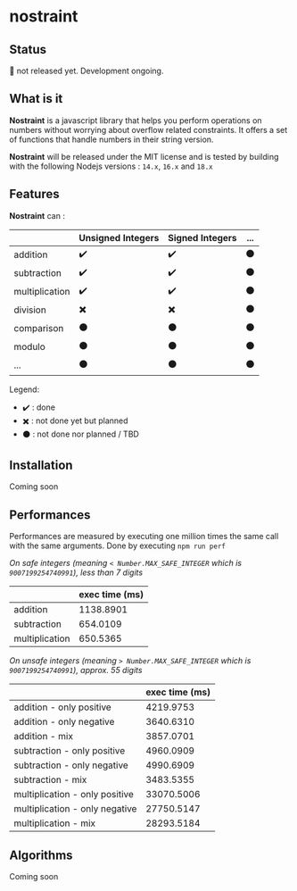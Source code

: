 # nostraint
## Status
:red_circle: not released yet. Development ongoing.
## What is it
**Nostraint** is a javascript library that helps you perform operations on numbers without worrying about overflow related constraints.
It offers a set of functions that handle numbers in their string version.

**Nostraint** will be released under the MIT license and is tested by building with the following Nodejs versions : `14.x`, `16.x` and `18.x` 

## Features
**Nostraint** can :

|                | Unsigned Integers        | Signed Integers          | ...               |
|----------------|--------------------------|--------------------------|-------------------|
| addition       | :heavy_check_mark:       | :heavy_check_mark:       | :black_circle:    |
| subtraction    | :heavy_check_mark:       | :heavy_check_mark:       | :black_circle:    |
| multiplication | :heavy_check_mark:       | :heavy_check_mark:       | :black_circle:    |
| division       | :heavy_multiplication_x: | :heavy_multiplication_x: | :black_circle:    |
| comparison     | :black_circle:           | :black_circle:           | :black_circle:    |
| modulo         | :black_circle:           | :black_circle:           | :black_circle:    |
| ...            | :black_circle:           | :black_circle:           | :black_circle:    |

Legend:
- :heavy_check_mark: : done
- :heavy_multiplication_x: : not done yet but planned
- :black_circle: : not done nor planned / TBD

## Installation
Coming soon

## Performances
Performances are measured by executing one million times the same call with the same arguments.
Done by executing `npm run perf`

_On safe integers (meaning `< Number.MAX_SAFE_INTEGER` which is `9007199254740991`), less than 7 digits_

|                | exec time (ms) |
|----------------|----------------|
| addition       |  1138.8901     |
| subtraction    |  654.0109      |
| multiplication |  650.5365      |

_On unsafe integers (meaning `> Number.MAX_SAFE_INTEGER` which is `9007199254740991`), approx. 55 digits_

|                                | exec time (ms) |
|--------------------------------|----------------|
| addition - only positive       | 4219.9753      |
| addition - only negative       | 3640.6310      |
| addition - mix                 | 3857.0701      |
| subtraction - only positive    | 4960.0909      |
| subtraction - only negative    | 4990.6909      |
| subtraction - mix              | 3483.5355      |
| multiplication - only positive | 33070.5006     |
| multiplication - only negative | 27750.5147     |
| multiplication - mix           | 28293.5184     |

## Algorithms
Coming soon

